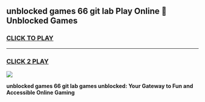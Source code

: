 
## unblocked games 66 git lab Play Online 👋 Unblocked Games
<h3>
<a href="https://premium.freeplayer.one?title=unblocked_games_66_git_lab&ref=19F">CLICK TO PLAY</a></h3>
<hr>

<h3>
<a href="https://premium.freeplayer.one?title=unblocked_games_66_git_lab&ref=19F">CLICK 2 PLAY</a>
  
</h3>

<a href="https://premium.freeplayer.one?title=unblocked_games_66_git_lab&ref=19F"><img src="https://clearcache.store/games.png"></a>


**unblocked games 66 git lab games unblocked: Your Gateway to Fun and Accessible Online Gaming**

